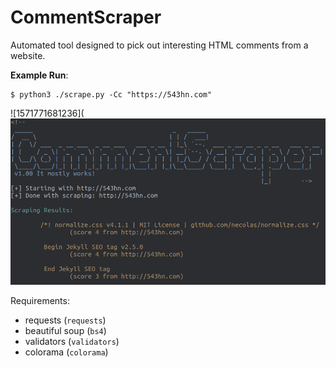# CommentScraper

Automated tool designed to pick out interesting HTML comments from a website.  

__Example Run__:

```
$ python3 ./scrape.py -Cc "https://543hn.com"
```

![1571771681236](![Example Run](screenshots/example_run.png)

Requirements:

- requests (`requests`)
- beautiful soup (`bs4`)
- validators (`validators`)
- colorama (`colorama`)

